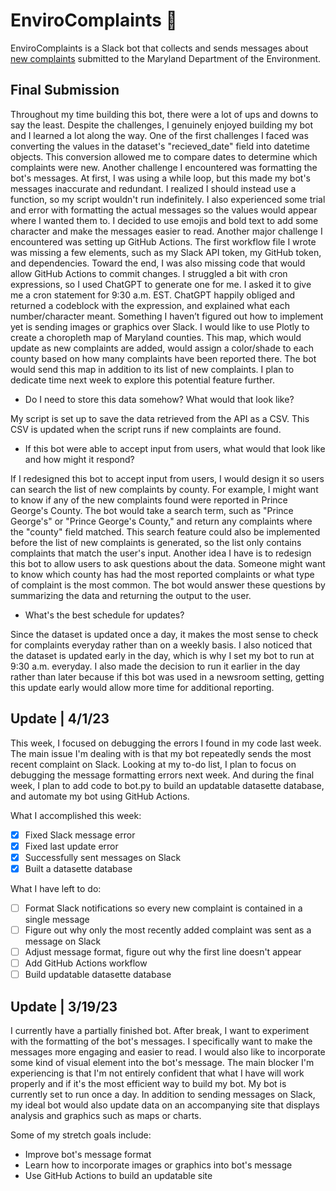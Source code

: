 # EnviroComplaints 🌿

EnviroComplaints is a Slack bot that collects and sends messages about [new complaints](https://opendata.maryland.gov/Energy-and-Environment/Maryland-Department-of-the-Environment-MDE-Water-a/cnkn-n3pr) submitted to the Maryland Department of the Environment.

## Final Submission

Throughout my time building this bot, there were a lot of ups and downs to say the least. Despite the challenges, I genuinely enjoyed building my bot and I learned a lot along the way. One of the first challenges I faced was converting the values in the dataset's "recieved_date" field into datetime objects. This conversion allowed me to compare dates to determine which complaints were new. Another challenge I encountered was formatting the bot's messages. At first, I was using a while loop, but this made my bot's messages inaccurate and redundant. I realized I should instead use a function, so my script wouldn't run indefinitely. I also experienced some trial and error with formatting the actual messages so the values would appear where I wanted them to. I decided to use emojis and bold text to add some character and make the messages easier to read. Another major challenge I encountered was setting up GitHub Actions. The first workflow file I wrote was missing a few elements, such as my Slack API token, my GitHub token, and dependencies. Toward the end, I was also missing code that would allow GitHub Actions to commit changes. I struggled a bit with cron expressions, so I used ChatGPT to generate one for me. I asked it to give me a cron statement for 9:30 a.m. EST. ChatGPT happily obliged and returned a codeblock with the expression, and explained what each number/character meant. Something I haven’t figured out how to implement yet is sending images or graphics over Slack. I would like to use Plotly to create a choropleth map of Maryland counties. This map, which would update as new complaints are added, would assign a color/shade to each county based on how many complaints have been reported there. The bot would send this map in addition to its list of new complaints. I plan to dedicate time next week to explore this potential feature further.

* Do I need to store this data somehow? What would that look like?

My script is set up to save the data retrieved from the API as a CSV. This CSV is updated when the script runs if new complaints are found.

* If this bot were able to accept input from users, what would that look like and how might it respond?

If I redesigned this bot to accept input from users, I would design it so users can search the list of new complaints by county. For example, I might want to know if any of the new complaints found were reported in Prince George's County. The bot would take a search term, such as "Prince George's" or "Prince George's County," and return any complaints where the "county" field matched. This search feature could also be implemented before the list of new complaints is generated, so the list only contains complaints that match the user's input. Another idea I have is to redesign this bot to allow users to ask questions about the data. Someone might want to know which county has had the most reported complaints or what type of complaint is the most common. The bot would answer these questions by summarizing the data and returning the output to the user.

* What's the best schedule for updates?

Since the dataset is updated once a day, it makes the most sense to check for complaints everyday rather than on a weekly basis. I also noticed that the dataset is updated early in the day, which is why I set my bot to run at 9:30 a.m. everyday. I also made the decision to run it earlier in the day rather than later because if this bot was used in a newsroom setting, getting this update early would allow more time for additional reporting. 

## Update | 4/1/23

This week, I focused on debugging the errors I found in my code last week. The main issue I'm dealing with is that my bot repeatedly sends the most recent complaint on Slack. Looking at my to-do list, I plan to focus on debugging the message formatting errors next week. And during the final week, I plan to add code to bot.py to build an updatable datasette database, and automate my bot using GitHub Actions.

What I accomplished this week:
- [x] Fixed Slack message error
- [x] Fixed last update error
- [x] Successfully sent messages on Slack
- [x] Built a datasette database

What I have left to do:
- [ ] Format Slack notifications so every new complaint is contained in a single message
- [ ] Figure out why only the most recently added complaint was sent as a message on Slack
- [ ] Adjust message format, figure out why the first line doesn't appear
- [ ] Add GitHub Actions workflow
- [ ] Build updatable datasette database

## Update | 3/19/23

I currently have a partially finished bot. After break, I want to experiment with the formatting of the bot's messages. I specifically want to make the messages more engaging and easier to read. I would also like to incorporate some kind of visual element into the bot's message. 
The main blocker I'm experiencing is that I'm not entirely confident that what I have will work properly and if it's the most efficient way to build my bot. My bot is currently set to run once a day. In addition to sending messages on Slack, my ideal bot would also update data on an accompanying site that displays analysis and graphics such as maps or charts. 

Some of my stretch goals include:
* Improve bot's message format 
* Learn how to incorporate images or graphics into bot's message
* Use GitHub Actions to build an updatable site 
